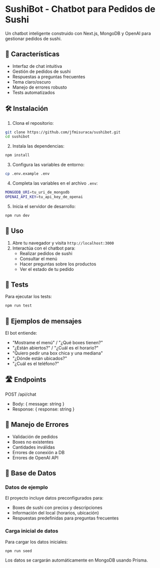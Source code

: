 # SushiBot - Chatbot para Pedidos de Sushi

Un chatbot inteligente construido con Next.js, MongoDB y OpenAI para gestionar pedidos de sushi.

## 🚀 Características

- Interfaz de chat intuitiva
- Gestión de pedidos de sushi
- Respuestas a preguntas frecuentes
- Tema claro/oscuro
- Manejo de errores robusto
- Tests automatizados

## 🛠️ Instalación

1. Clona el repositorio:
```bash
git clone https://github.com/jfmisuraca/sushibot.git
cd sushibot
```

2. Instala las dependencias:
```bash
npm install
```

3. Configura las variables de entorno:
```bash
cp .env.example .env
```

4. Completa las variables en el archivo `.env`:
```bash
MONGODB_URI=tu_uri_de_mongodb
OPENAI_API_KEY=tu_api_key_de_openai
```

5. Inicia el servidor de desarrollo:
```bash
npm run dev
```


## 📝 Uso

1. Abre tu navegador y visita `http://localhost:3000`
2. Interactúa con el chatbot para:
   - Realizar pedidos de sushi
   - Consultar el menú
   - Hacer preguntas sobre los productos
   - Ver el estado de tu pedido

## 🧪 Tests

Para ejecutar los tests:
```bash
npm run test
```

## 🤖 Ejemplos de mensajes

El bot entiende:
- "Mostrame el menú" / "¿Qué boxes tienen?"
- "¿Están abiertos?" / "¿Cuál es el horario?"
- "Quiero pedir una box chica y una mediana"
- "¿Dónde están ubicados?"
- "¿Cuál es el teléfono?"

## 🛣️ Endpoints

POST /api/chat
- Body: { message: string }
- Response: { response: string }

## 🚨 Manejo de Errores

- Validación de pedidos
- Boxes no existentes
- Cantidades inválidas
- Errores de conexión a DB
- Errores de OpenAI API

## 💾 Base de Datos

### Datos de ejemplo
El proyecto incluye datos preconfigurados para:
- Boxes de sushi con precios y descripciones
- Información del local (horarios, ubicación)
- Respuestas predefinidas para preguntas frecuentes

### Carga inicial de datos
Para cargar los datos iniciales:

```bash
npm run seed
```

Los datos se cargarán automáticamente en MongoDB usando Prisma.
